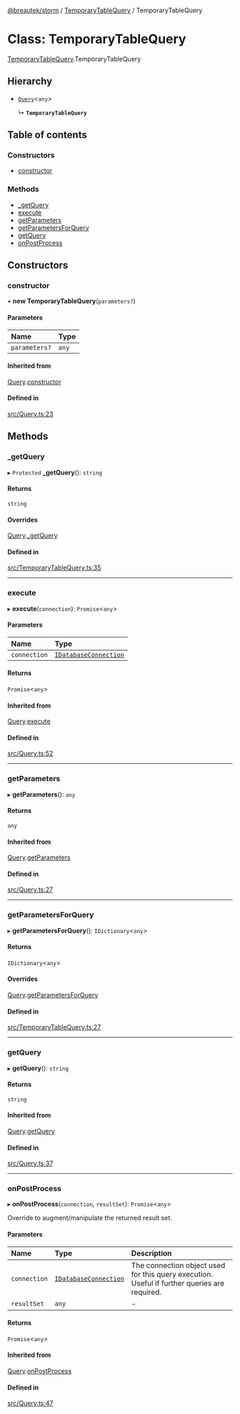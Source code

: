 [@breautek/storm](../README.md) / [TemporaryTableQuery](../modules/TemporaryTableQuery.md) / TemporaryTableQuery

# Class: TemporaryTableQuery

[TemporaryTableQuery](../modules/TemporaryTableQuery.md).TemporaryTableQuery

## Hierarchy

- [`Query`](Query.Query-1.md)<`any`\>

  ↳ **`TemporaryTableQuery`**

## Table of contents

### Constructors

- [constructor](TemporaryTableQuery.TemporaryTableQuery-1.md#constructor)

### Methods

- [\_getQuery](TemporaryTableQuery.TemporaryTableQuery-1.md#_getquery)
- [execute](TemporaryTableQuery.TemporaryTableQuery-1.md#execute)
- [getParameters](TemporaryTableQuery.TemporaryTableQuery-1.md#getparameters)
- [getParametersForQuery](TemporaryTableQuery.TemporaryTableQuery-1.md#getparametersforquery)
- [getQuery](TemporaryTableQuery.TemporaryTableQuery-1.md#getquery)
- [onPostProcess](TemporaryTableQuery.TemporaryTableQuery-1.md#onpostprocess)

## Constructors

### constructor

• **new TemporaryTableQuery**(`parameters?`)

#### Parameters

| Name | Type |
| :------ | :------ |
| `parameters?` | `any` |

#### Inherited from

[Query](Query.Query-1.md).[constructor](Query.Query-1.md#constructor)

#### Defined in

[src/Query.ts:23](https://github.com/breautek/storm/blob/8fb5f8c/src/Query.ts#L23)

## Methods

### \_getQuery

▸ `Protected` **_getQuery**(): `string`

#### Returns

`string`

#### Overrides

[Query](Query.Query-1.md).[_getQuery](Query.Query-1.md#_getquery)

#### Defined in

[src/TemporaryTableQuery.ts:35](https://github.com/breautek/storm/blob/8fb5f8c/src/TemporaryTableQuery.ts#L35)

___

### execute

▸ **execute**(`connection`): `Promise`<`any`\>

#### Parameters

| Name | Type |
| :------ | :------ |
| `connection` | [`IDatabaseConnection`](../interfaces/IDatabaseConnection.IDatabaseConnection-1.md) |

#### Returns

`Promise`<`any`\>

#### Inherited from

[Query](Query.Query-1.md).[execute](Query.Query-1.md#execute)

#### Defined in

[src/Query.ts:52](https://github.com/breautek/storm/blob/8fb5f8c/src/Query.ts#L52)

___

### getParameters

▸ **getParameters**(): `any`

#### Returns

`any`

#### Inherited from

[Query](Query.Query-1.md).[getParameters](Query.Query-1.md#getparameters)

#### Defined in

[src/Query.ts:27](https://github.com/breautek/storm/blob/8fb5f8c/src/Query.ts#L27)

___

### getParametersForQuery

▸ **getParametersForQuery**(): `IDictionary`<`any`\>

#### Returns

`IDictionary`<`any`\>

#### Overrides

[Query](Query.Query-1.md).[getParametersForQuery](Query.Query-1.md#getparametersforquery)

#### Defined in

[src/TemporaryTableQuery.ts:27](https://github.com/breautek/storm/blob/8fb5f8c/src/TemporaryTableQuery.ts#L27)

___

### getQuery

▸ **getQuery**(): `string`

#### Returns

`string`

#### Inherited from

[Query](Query.Query-1.md).[getQuery](Query.Query-1.md#getquery)

#### Defined in

[src/Query.ts:37](https://github.com/breautek/storm/blob/8fb5f8c/src/Query.ts#L37)

___

### onPostProcess

▸ **onPostProcess**(`connection`, `resultSet`): `Promise`<`any`\>

Override to augment/manipulate the returned result set.

#### Parameters

| Name | Type | Description |
| :------ | :------ | :------ |
| `connection` | [`IDatabaseConnection`](../interfaces/IDatabaseConnection.IDatabaseConnection-1.md) | The connection object used for this query execution. Useful if further queries are required. |
| `resultSet` | `any` | - |

#### Returns

`Promise`<`any`\>

#### Inherited from

[Query](Query.Query-1.md).[onPostProcess](Query.Query-1.md#onpostprocess)

#### Defined in

[src/Query.ts:47](https://github.com/breautek/storm/blob/8fb5f8c/src/Query.ts#L47)
